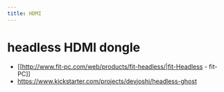```yaml
---
title: HDMI
---
```


# headless HDMI dongle
* [[http://www.fit-pc.com/web/products/fit-headless/|fit-Headless - fit-PC]]
* https://www.kickstarter.com/projects/devjoshi/headless-ghost
